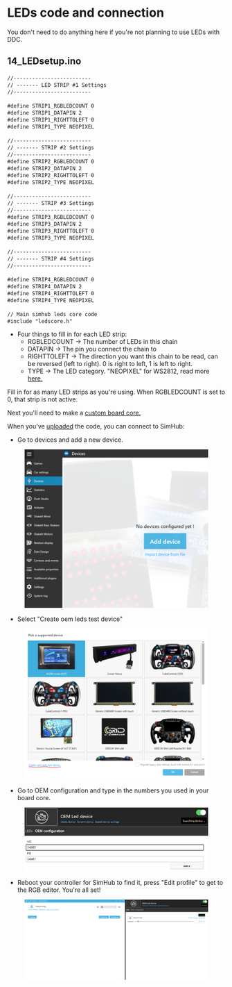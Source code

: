 # LEDs code and connection

You don't need to do anything here if you're not planning to use LEDs with DDC.&#x20;

## 14\_LEDsetup.ino

```
//-------------------------
// ------- LED STRIP #1 Settings
//-------------------------

#define STRIP1_RGBLEDCOUNT 0
#define STRIP1_DATAPIN 2
#define STRIP1_RIGHTTOLEFT 0
#define STRIP1_TYPE NEOPIXEL

//-------------------------
// ------- STRIP #2 Settings
//-------------------------
#define STRIP2_RGBLEDCOUNT 0
#define STRIP2_DATAPIN 2 
#define STRIP2_RIGHTTOLEFT 0
#define STRIP2_TYPE NEOPIXEL

//-------------------------
// ------- STRIP #3 Settings
//-------------------------
#define STRIP3_RGBLEDCOUNT 0
#define STRIP3_DATAPIN 2
#define STRIP3_RIGHTTOLEFT 0
#define STRIP3_TYPE NEOPIXEL

//-------------------------
// ------- STRIP #4 Settings
//-------------------------

#define STRIP4_RGBLEDCOUNT 0
#define STRIP4_DATAPIN 2
#define STRIP4_RIGHTTOLEFT 0
#define STRIP4_TYPE NEOPIXEL

// Main simhub leds core code
#include "ledscore.h"
```

* Four things to fill in for each LED strip:
  * RGBLEDCOUNT -> The number of LEDs in this chain
  * DATAPIN -> The pin you connect the chain to
  * RIGHTTOLEFT -> The direction you want this chain to be read, can be reversed (left to right). 0 is right to left, 1 is left to right.
  * TYPE -> The LED category. "NEOPIXEL" for WS2812, read more [here.](https://github.com/FastLED/FastLED/wiki/Overview#chipsets)

Fill in for as many LED strips as you're using. When RGBLEDCOUNT is set to 0, that strip is not active.&#x20;

Next you'll need to make a [custom board core. ](../4.-advanced-features/naming-the-controller.md)

When you've [uploaded](upload.md) the code, you can connect to SimHub:

* Go to devices and add a new device.

<figure><img src="../.gitbook/assets/image (15).png" alt=""><figcaption></figcaption></figure>

* Select "Create oem leds test device"

<figure><img src="../.gitbook/assets/image (14).png" alt=""><figcaption></figcaption></figure>

* Go to OEM configuration and type in the numbers you used in your board core.&#x20;

<figure><img src="../.gitbook/assets/image (12).png" alt=""><figcaption></figcaption></figure>

* Reboot your controller for SimHub to find it, press "Edit profile" to get to the RGB editor. You're all set!

<figure><img src="../.gitbook/assets/image (4).png" alt=""><figcaption></figcaption></figure>
